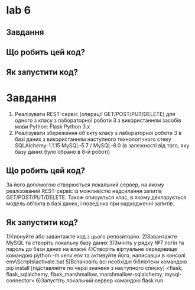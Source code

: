 # lab 6
## Завдання
## Що робить цей код?
## Як запустити код?

Завдання
=========================================================================================================================================
1. Реалізувати REST-сервіс (операції GET/POST/PUT/DELETE) для одного з класу з лабораторної роботи 3 з використанням засобів мови Python:
Flask
Python 3.x
2. Реалізувати збереження об'єкту класу з лабораторної роботи 3 в базі даних з використанням наступного технологічного стеку 
SQLAlchemy-1.1.15
MySQL-5.7 / MySQL-8.0 (в залежності від того, яку базу даних було обрано в 8-й роботі)

Що робить цей код?
------------------------------------------------------------------------------------------------------------------------------------------
За його допомогою створюється локальний сервер, на якому реалізований REST-сервіс із можливістю надсилання запитів GET/POST/PUT/DELETE. 
Також описується клас, в якому декларується модель об'єкта в базі даних, і поведінка при надходженні запитів.

Як запустити код?
------------------------------------------------------------------------------------------------------------------------------------------
1)Клонуйте або завантажте код з цього репозиторію.
2)Завантажте MySQL та створіть локальну базу даних
3)Змініть у рядку №7 логін та пароль до бази даних на власні
4)Створіть віртуальне середовище командою python -m venv env та активуйте його, написавши в консолі env\Scripts\activate.bat
5)Встановіть всі необхідні бібліотеки командою pip install [підставляйте по черзі значеня з наступного списку] <flask, flask_sqlalchemy, 
flask_marshmallow, marshmallow-sqlalchemy, mysql-connector>
6)Запустіть локальний сервер командою flask run
